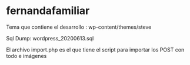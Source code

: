 # fernandafamiliar

Tema que contiene el desarrollo : wp-content/themes/steve

Sql Dump: wordpress_20200613.sql

El archivo import.php es el que tiene el script para importar los POST con todo e imágenes